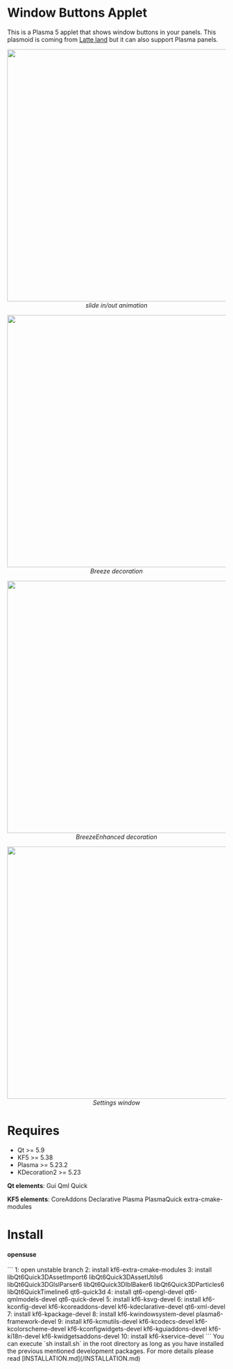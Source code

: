 # Window Buttons Applet

This is a Plasma 5 applet that shows window buttons in your panels. This plasmoid is coming from [Latte land](https://phabricator.kde.org/source/latte-dock/repository/master/) but it can also support Plasma panels.

<p align="center">
<img src="https://i.imgur.com/4FItfte.gif" width="580"><br/>
<i>slide in/out animation</i>
</p>

<p align="center">
<img src="https://i.imgur.com/70qeMME.png" width="580"><br/>
<i>Breeze decoration</i>
</p>

<p align="center">
<img src="https://i.imgur.com/uEen6P0.png" width="580"><br/>
<i>BreezeEnhanced decoration</i>
</p>

<p align="center">
<img src="https://i.imgur.com/Zz20RXC.png" width="580"><br/>
<i>Settings window</i>
</p>

# Requires

- Qt >= 5.9
- KF5 >= 5.38
- Plasma >= 5.23.2
- KDecoration2 >= 5.23

**Qt elements**: Gui Qml Quick

**KF5 elements**: CoreAddons Declarative Plasma PlasmaQuick extra-cmake-modules


# Install
<h4>opensuse</h4>
```
1: open unstable branch
2: install kf6-extra-cmake-modules
3: install libQt6Quick3DAssetImport6 libQt6Quick3DAssetUtils6 libQt6Quick3DGlslParser6 libQt6Quick3DIblBaker6 libQt6Quick3DParticles6 libQt6QuickTimeline6 qt6-quick3d
4: install qt6-opengl-devel qt6-qmlmodels-devel qt6-quick-devel
5: install kf6-ksvg-devel
6: install kf6-kconfig-devel kf6-kcoreaddons-devel kf6-kdeclarative-devel qt6-xml-devel
7: install kf6-kpackage-devel
8: install kf6-kwindowsystem-devel plasma6-framework-devel
9: install kf6-kcmutils-devel kf6-kcodecs-devel kf6-kcolorscheme-devel kf6-kconfigwidgets-devel kf6-kguiaddons-devel kf6-ki18n-devel kf6-kwidgetsaddons-devel
10: install kf6-kservice-devel
```
You can execute `sh install.sh` in the root directory as long as you have installed the previous mentioned development packages. For more details please read [INSTALLATION.md](/INSTALLATION.md)

